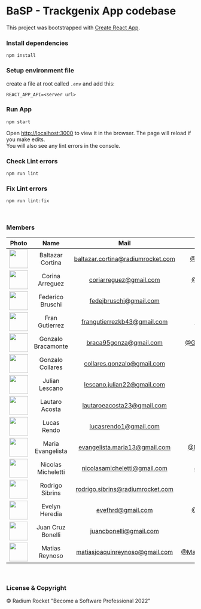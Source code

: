 # BaSP - Trackgenix App codebase

This project was bootstrapped with [Create React App](https://github.com/facebook/create-react-app).


### Install dependencies

    npm install

### Setup environment file
create a file at root called `.env` and add this:

    REACT_APP_API=<server url>

### Run App
    npm start

Open [http://localhost:3000](http://localhost:3000) to view it in the browser.
The page will reload if you make edits.\
You will also see any lint errors in the console.


### Check Lint errors
    npm run lint

### Fix Lint errors
    npm run lint:fix

<br>

### Members

|Photo | Name  | Mail | Github | Role
| :-----: | :-----: | :-----: | :-----: | :-----: |
<img src="https://avatars.githubusercontent.com/u/103531892?v=4" height="50" width="50">| Baltazar Cortina | baltazar.cortina@radiumrocket.com | [@BaltazarCortina1](https://github.com/BaltazarCortina1) | Tutor DEV
<img src="https://avatars.githubusercontent.com/u/101268401?v=4" height="50" width="50">| Corina Arreguez | coriarreguez@gmail.com | [@CorinaArreguez](https://github.com/CorinaArreguez) | DEV
<img src="https://avatars.githubusercontent.com/u/65920932?v=4" height="50" width="50">| Federico Bruschi | fedejbruschi@gmail.com | [@FedeBrus64](https://github.com/FedeBrus64) | DEV
<img src="https://avatars.githubusercontent.com/u/55754815?v=4" height="50" width="50">| Fran Gutierrez | frangutierrezkb43@gmail.com | [@FranGutierrez](https://github.com/FranGutierrez) | DEV
<img src="https://avatars.githubusercontent.com/u/94326143?v=4" height="50" width="50">| Gonzalo Bracamonte | braca95gonza@gmail.com | [@GonzaloBracamonte](https://github.com/GonzaloBracamonte) | DEV
<img src="https://avatars.githubusercontent.com/u/91098904?v=4" height="50" width="50">| Gonzalo Collares | collares.gonzalo@gmail.com | [@gc796](https://github.com/gc796) | DEV
<img src="https://avatars.githubusercontent.com/u/12883926?v=4" height="50" width="50">| Julian Lescano | lescano.julian22@gmail.com | [@Julian25](https://github.com/Julian25) | DEV
<img src="https://avatars.githubusercontent.com/u/101286767?v=4" height="50" width="50">| Lautaro Acosta | lautaroeacosta23@gmail.com | [@lautaro23](https://github.com/lautaro23) | DEV
<img src="https://avatars.githubusercontent.com/u/64284726?v=4" height="50" width="50">| Lucas Rendo | lucasrendo1@gmail.com | [@lucasrendo](https://github.com/lucasrendo) | DEV
<img src="https://avatars.githubusercontent.com/u/101217580?v=4" height="50" width="50">| Maria Evangelista | evangelista.maria13@gmail.com | [@Maria-Evangelista](https://github.com/Maria-Evangelista) | DEV
<img src="https://avatars.githubusercontent.com/u/90781388?v=4" height="50" width="50">| Nicolas Micheletti | nicolasamicheletti@gmail.com | [@nicomicheletti](https://github.com/nicomicheletti) | DEV
<img src="https://avatars.githubusercontent.com/u/90876581?v=4" height="50" width="50">| Rodrigo Sibrins | rodrigo.sibrins@radiumrocket.com | [@rodrisibrins](https://github.com/rodrisibrins) | Tutor QA
<img src="https://avatars.githubusercontent.com/u/101273459?v=4" height="50" width="50">| Evelyn Heredia | evefhrd@gmail.com | [@Evelyn-Heredia](https://github.com/Evelyn-Heredia) | QA
<img src="https://avatars.githubusercontent.com/u/97045616?v=4" height="50" width="50">| Juan Cruz Bonelli | juancbonelli@gmail.com | [@negrojcb](https://github.com/negrojcb) | QA
<img src="https://avatars.githubusercontent.com/u/101222934?v=4" height="50" width="50">| Matias Reynoso | matiasjoaquinreynoso@gmail.com | [@MatiasJoaquinReynoso](https://github.com/MatiasJoaquinReynoso) | QA


<br>

### License & Copyright

© Radium Rocket "Become a Software Professional 2022"